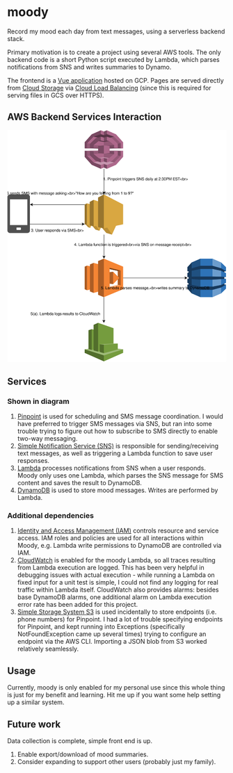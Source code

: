 # moody
Record my mood each day from text messages, using a serverless backend stack.

Primary motivation is to create a project using several AWS tools. The only
backend code is a short Python script executed by Lambda, which parses
notifications from SNS and writes summaries to Dynamo.

The frontend is a [Vue application](https://vuejs.org) hosted on GCP. Pages are
served directly from [Cloud Storage](https://cloud.google.com/storage/) via
[Cloud Load Balancing](https://cloud.google.com/load-balancing/) (since this is
required for serving files in GCS over HTTPS).

## AWS Backend Services Interaction

![Flow diagram](MoodyFlow.svg)

## Services

### Shown in diagram

1. [Pinpoint](https://aws.amazon.com/pinpoint/) is used for scheduling and SMS
   message coordination. I would have preferred to trigger SMS messages via
   SNS, but ran into some trouble trying to figure out how to subscribe to SMS
   directly to enable two-way messaging.
1. [Simple Notification Service (SNS)](https://aws.amazon.com/sns/) is 
   responsible for sending/receiving text messages, as well as triggering a 
   Lambda function to save user responses.
1. [Lambda](https://aws.amazon.com/lambda/) processes notifications from SNS
   when a user responds. Moody only uses one Lambda, which parses the SNS
   message for SMS content and saves the result to DynamoDB.
1. [DynamoDB](https://aws.amazon.com/dynamodb/) is used to store mood messages.
   Writes are performed by Lambda.


### Additional dependencies

1. [Identity and Access Management (IAM)](https://aws.amazon.com/iam/) controls
   resource and service access. IAM roles and policies are used for all
   interactions within Moody, e.g. Lambda write permissions to DynamoDB are
   controlled via IAM.
1. [CloudWatch](https://aws.amazon.com/cloudwatch/) is enabled for the moody
   Lambda, so all traces resulting from Lambda execution are logged. This has
   been very helpful in debugging issues with actual execution - while running
   a Lambda on fixed input for a unit test is simple, I could not find any
   logging for real traffic within Lambda itself. CloudWatch also provides
   alarms: besides base DynamoDB alarms, one additional alarm on Lambda
   execution error rate has been added for this project.
1. [Simple Storage System S3](https://aws.amazon.com/s3/) is used incidentally
   to store endpoints (i.e. phone numbers) for Pinpoint. I had a lot of trouble
   specifying endpoints for Pinpoint, and kept running into Exceptions
   (specifically NotFoundException came up several times) trying to configure
   an endpoint via the AWS CLI. Importing a JSON blob from S3 worked relatively
   seamlessly.

## Usage

Currently, moody is only enabled for my personal use since this whole thing is
just for my benefit and learning. Hit me up if you want some help setting up a
similar system.

## Future work

Data collection is complete, simple front end is up.

1. Enable export/download of mood summaries.
1. Consider expanding to support other users (probably just my family).
